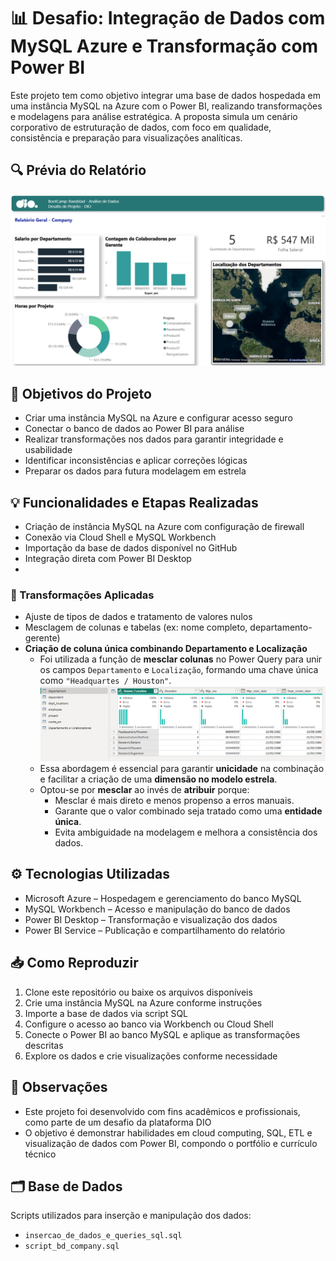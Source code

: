 # 📊 Desafio: Integração de Dados com MySQL Azure e Transformação com Power BI
Este projeto tem como objetivo integrar uma base de dados hospedada em uma instância MySQL na Azure com o Power BI, realizando transformações e modelagens para análise estratégica. A proposta simula um cenário corporativo de estruturação de dados, com foco em qualidade, consistência e preparação para visualizações analíticas.

## 🔍 Prévia do Relatório
![Página Segmentadores](Imagens/Relatório.png)
  
## 🎯 Objetivos do Projeto

- Criar uma instância MySQL na Azure e configurar acesso seguro  
- Conectar o banco de dados ao Power BI para análise  
- Realizar transformações nos dados para garantir integridade e usabilidade  
- Identificar inconsistências e aplicar correções lógicas  
- Preparar os dados para futura modelagem em estrela  

## 💡 Funcionalidades e Etapas Realizadas

- Criação de instância MySQL na Azure com configuração de firewall  
- Conexão via Cloud Shell e MySQL Workbench  
- Importação da base de dados disponível no GitHub  
- Integração direta com Power BI Desktop
- 
### 🔄 Transformações Aplicadas
- Ajuste de tipos de dados e tratamento de valores nulos  
- Mesclagem de colunas e tabelas (ex: nome completo, departamento-gerente)  
- **Criação de coluna única combinando Departamento e Localização**  
  - Foi utilizada a função de **mesclar colunas** no Power Query para unir os campos `Departamento` e `Localização`, formando uma chave única como `"Headquartes / Houston"`.
    ![Página Segmentadores](Imagens/print_1.PNG)
  - Essa abordagem é essencial para garantir **unicidade** na combinação e facilitar a criação de uma **dimensão no modelo estrela**.
  - Optou-se por **mesclar** ao invés de **atribuir** porque:
    - Mesclar é mais direto e menos propenso a erros manuais.
    - Garante que o valor combinado seja tratado como uma **entidade única**.
    - Evita ambiguidade na modelagem e melhora a consistência dos dados.

## ⚙️ Tecnologias Utilizadas
-  Microsoft Azure – Hospedagem e gerenciamento do banco MySQL 
-  MySQL Workbench – Acesso e manipulação do banco de dados
-  Power BI Desktop – Transformação e visualização dos dados 
-  Power BI Service – Publicação e compartilhamento do relatório

## 📥 Como Reproduzir
1. Clone este repositório ou baixe os arquivos disponíveis  
2. Crie uma instância MySQL na Azure conforme instruções  
3. Importe a base de dados via script SQL  
4. Configure o acesso ao banco via Workbench ou Cloud Shell  
5. Conecte o Power BI ao banco MySQL e aplique as transformações descritas  
6. Explore os dados e crie visualizações conforme necessidade  

## 📌 Observações

- Este projeto foi desenvolvido com fins acadêmicos e profissionais, como parte de um desafio da plataforma DIO  
- O objetivo é demonstrar habilidades em cloud computing, SQL, ETL e visualização de dados com Power BI, compondo o portfólio e currículo técnico  

## 🗂️ Base de Dados
Scripts utilizados para inserção e manipulação dos dados:
- `insercao_de_dados_e_queries_sql.sql`  
- `script_bd_company.sql`
